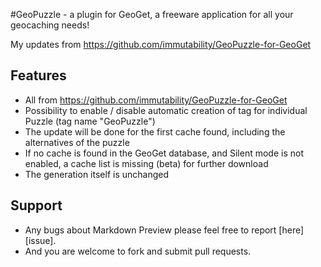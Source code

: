 #GeoPuzzle - a plugin for GeoGet, a freeware application for all your geocaching needs!

My updates from https://github.com/immutability/GeoPuzzle-for-GeoGet

## Features
 - All from https://github.com/immutability/GeoPuzzle-for-GeoGet
 - Possibility to enable / disable automatic creation of tag for individual Puzzle (tag name "GeoPuzzle")
 - The update will be done for the first cache found, including the alternatives of the puzzle
 - If no cache is found in the GeoGet database, and Silent mode is not enabled, a cache list is missing (beta) for further download
 - The generation itself is unchanged


## Support

- Any bugs about Markdown Preview please feel free to report [here][issue].
- And you are welcome to fork and submit pull requests.
